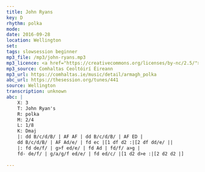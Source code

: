 ```yaml
---
title: John Ryans
key: D
rhythm: polka
mode: 
date: 2016-09-28
location: Wellington
set:
tags: slowsession beginner
mp3_file: /mp3/john-ryans.mp3
mp3_licence: <a href="https://creativecommons.org/licenses/by-nc/2.5/">CC-BY-NC-2.5</a>
mp3_source: Comhaltas Ceoltóirí Éireann
mp3_url: https://comhaltas.ie/music/detail/armagh_polka
abc_url: https://thesession.org/tunes/441
source: Wellington
transcription: unknown
abc: |
    X: 3
    T: John Ryan's
    R: polka
    M: 2/4
    L: 1/8
    K: Dmaj
    |: dd B/c/d/B/ | AF AF | dd B/c/d/B/ | AF ED | 
    dd B/c/d/B/ | AF Ad/e/ | fd ec |[1 df d2 :|[2 df dd/e/ ||
    |: fd de/f/ | g>f ed/e/ | fd Ad | fd/f/ a>g |
    fd- de/f/ | g/a/g/f ed/e/ | fd ed/c/ |[1 d2 d>e :|[2 d2 d2 |]
    
---
```


